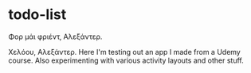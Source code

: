 # todo-list
Φορ μάι φριέντ, Αλεξάντερ.

Χελόου, Αλεξάντερ. Here I'm testing out an app I made from a Udemy course. Also experimenting with various activity layouts and other stuff.
